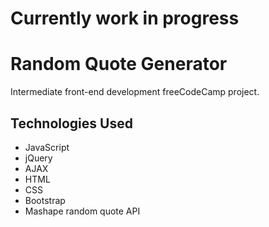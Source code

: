 # Currently work in progress

# Random Quote Generator

Intermediate front-end development freeCodeCamp project.

## Technologies Used

* JavaScript
* jQuery
* AJAX
* HTML
* CSS
* Bootstrap
* Mashape random quote API
